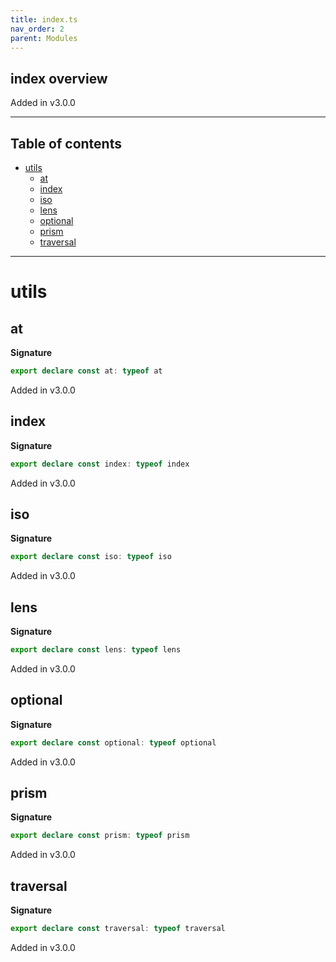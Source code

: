 ```yaml
---
title: index.ts
nav_order: 2
parent: Modules
---
```


## index overview

Added in v3.0.0

---

<h2 class="text-delta">Table of contents</h2>

- [utils](#utils)
  - [at](#at)
  - [index](#index)
  - [iso](#iso)
  - [lens](#lens)
  - [optional](#optional)
  - [prism](#prism)
  - [traversal](#traversal)

---

# utils

## at

**Signature**

```ts
export declare const at: typeof at
```

Added in v3.0.0

## index

**Signature**

```ts
export declare const index: typeof index
```

Added in v3.0.0

## iso

**Signature**

```ts
export declare const iso: typeof iso
```

Added in v3.0.0

## lens

**Signature**

```ts
export declare const lens: typeof lens
```

Added in v3.0.0

## optional

**Signature**

```ts
export declare const optional: typeof optional
```

Added in v3.0.0

## prism

**Signature**

```ts
export declare const prism: typeof prism
```

Added in v3.0.0

## traversal

**Signature**

```ts
export declare const traversal: typeof traversal
```

Added in v3.0.0
